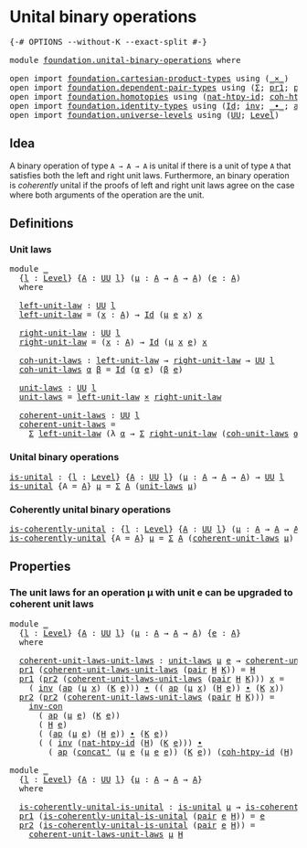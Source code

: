 # Unital binary operations

<pre class="Agda"><a id="37" class="Symbol">{-#</a> <a id="41" class="Keyword">OPTIONS</a> <a id="49" class="Pragma">--without-K</a> <a id="61" class="Pragma">--exact-split</a> <a id="75" class="Symbol">#-}</a>

<a id="80" class="Keyword">module</a> <a id="87" href="foundation.unital-binary-operations.html" class="Module">foundation.unital-binary-operations</a> <a id="123" class="Keyword">where</a>

<a id="130" class="Keyword">open</a> <a id="135" class="Keyword">import</a> <a id="142" href="foundation.cartesian-product-types.html" class="Module">foundation.cartesian-product-types</a> <a id="177" class="Keyword">using</a> <a id="183" class="Symbol">(</a><a id="184" href="foundation-core.cartesian-product-types.html#577" class="Function Operator">_×_</a><a id="187" class="Symbol">)</a>
<a id="189" class="Keyword">open</a> <a id="194" class="Keyword">import</a> <a id="201" href="foundation.dependent-pair-types.html" class="Module">foundation.dependent-pair-types</a> <a id="233" class="Keyword">using</a> <a id="239" class="Symbol">(</a><a id="240" href="foundation-core.dependent-pair-types.html#502" class="Record">Σ</a><a id="241" class="Symbol">;</a> <a id="243" href="foundation-core.dependent-pair-types.html#592" class="Field">pr1</a><a id="246" class="Symbol">;</a> <a id="248" href="foundation-core.dependent-pair-types.html#604" class="Field">pr2</a><a id="251" class="Symbol">;</a> <a id="253" href="foundation-core.dependent-pair-types.html#575" class="InductiveConstructor">pair</a><a id="257" class="Symbol">)</a>
<a id="259" class="Keyword">open</a> <a id="264" class="Keyword">import</a> <a id="271" href="foundation.homotopies.html" class="Module">foundation.homotopies</a> <a id="293" class="Keyword">using</a> <a id="299" class="Symbol">(</a><a id="300" href="foundation-core.homotopies.html#3699" class="Function">nat-htpy-id</a><a id="311" class="Symbol">;</a> <a id="313" href="foundation-core.homotopies.html#3926" class="Function">coh-htpy-id</a><a id="324" class="Symbol">)</a>
<a id="326" class="Keyword">open</a> <a id="331" class="Keyword">import</a> <a id="338" href="foundation.identity-types.html" class="Module">foundation.identity-types</a> <a id="364" class="Keyword">using</a> <a id="370" class="Symbol">(</a><a id="371" href="foundation-core.identity-types.html#1754" class="Datatype">Id</a><a id="373" class="Symbol">;</a> <a id="375" href="foundation-core.identity-types.html#2716" class="Function">inv</a><a id="378" class="Symbol">;</a> <a id="380" href="foundation-core.identity-types.html#2412" class="Function Operator">_∙_</a><a id="383" class="Symbol">;</a> <a id="385" href="foundation-core.identity-types.html#3990" class="Function">ap</a><a id="387" class="Symbol">;</a> <a id="389" href="foundation-core.identity-types.html#4552" class="Function">inv-con</a><a id="396" class="Symbol">;</a> <a id="398" href="foundation-core.identity-types.html#2551" class="Function">concat&#39;</a><a id="405" class="Symbol">)</a>
<a id="407" class="Keyword">open</a> <a id="412" class="Keyword">import</a> <a id="419" href="foundation.universe-levels.html" class="Module">foundation.universe-levels</a> <a id="446" class="Keyword">using</a> <a id="452" class="Symbol">(</a><a id="453" href="foundation-core.universe-levels.html#222" class="Primitive">UU</a><a id="455" class="Symbol">;</a> <a id="457" href="Agda.Primitive.html#597" class="Postulate">Level</a><a id="462" class="Symbol">)</a>
</pre>
## Idea

A binary operation of type `A → A → A` is unital if there is a unit of type `A` that satisfies both the left and right unit laws. Furthermore, an binary operation is _coherently_ unital if the proofs of left and right unit laws agree on the case where both arguments of the operation are the unit.

## Definitions

### Unit laws

<pre class="Agda"><a id="816" class="Keyword">module</a> <a id="823" href="foundation.unital-binary-operations.html#823" class="Module">_</a>
  <a id="827" class="Symbol">{</a><a id="828" href="foundation.unital-binary-operations.html#828" class="Bound">l</a> <a id="830" class="Symbol">:</a> <a id="832" href="Agda.Primitive.html#597" class="Postulate">Level</a><a id="837" class="Symbol">}</a> <a id="839" class="Symbol">{</a><a id="840" href="foundation.unital-binary-operations.html#840" class="Bound">A</a> <a id="842" class="Symbol">:</a> <a id="844" href="foundation-core.universe-levels.html#222" class="Primitive">UU</a> <a id="847" href="foundation.unital-binary-operations.html#828" class="Bound">l</a><a id="848" class="Symbol">}</a> <a id="850" class="Symbol">(</a><a id="851" href="foundation.unital-binary-operations.html#851" class="Bound">μ</a> <a id="853" class="Symbol">:</a> <a id="855" href="foundation.unital-binary-operations.html#840" class="Bound">A</a> <a id="857" class="Symbol">→</a> <a id="859" href="foundation.unital-binary-operations.html#840" class="Bound">A</a> <a id="861" class="Symbol">→</a> <a id="863" href="foundation.unital-binary-operations.html#840" class="Bound">A</a><a id="864" class="Symbol">)</a> <a id="866" class="Symbol">(</a><a id="867" href="foundation.unital-binary-operations.html#867" class="Bound">e</a> <a id="869" class="Symbol">:</a> <a id="871" href="foundation.unital-binary-operations.html#840" class="Bound">A</a><a id="872" class="Symbol">)</a>
  <a id="876" class="Keyword">where</a>
  
  <a id="887" href="foundation.unital-binary-operations.html#887" class="Function">left-unit-law</a> <a id="901" class="Symbol">:</a> <a id="903" href="foundation-core.universe-levels.html#222" class="Primitive">UU</a> <a id="906" href="foundation.unital-binary-operations.html#828" class="Bound">l</a>
  <a id="910" href="foundation.unital-binary-operations.html#887" class="Function">left-unit-law</a> <a id="924" class="Symbol">=</a> <a id="926" class="Symbol">(</a><a id="927" href="foundation.unital-binary-operations.html#927" class="Bound">x</a> <a id="929" class="Symbol">:</a> <a id="931" href="foundation.unital-binary-operations.html#840" class="Bound">A</a><a id="932" class="Symbol">)</a> <a id="934" class="Symbol">→</a> <a id="936" href="foundation-core.identity-types.html#1754" class="Datatype">Id</a> <a id="939" class="Symbol">(</a><a id="940" href="foundation.unital-binary-operations.html#851" class="Bound">μ</a> <a id="942" href="foundation.unital-binary-operations.html#867" class="Bound">e</a> <a id="944" href="foundation.unital-binary-operations.html#927" class="Bound">x</a><a id="945" class="Symbol">)</a> <a id="947" href="foundation.unital-binary-operations.html#927" class="Bound">x</a>

  <a id="952" href="foundation.unital-binary-operations.html#952" class="Function">right-unit-law</a> <a id="967" class="Symbol">:</a> <a id="969" href="foundation-core.universe-levels.html#222" class="Primitive">UU</a> <a id="972" href="foundation.unital-binary-operations.html#828" class="Bound">l</a>
  <a id="976" href="foundation.unital-binary-operations.html#952" class="Function">right-unit-law</a> <a id="991" class="Symbol">=</a> <a id="993" class="Symbol">(</a><a id="994" href="foundation.unital-binary-operations.html#994" class="Bound">x</a> <a id="996" class="Symbol">:</a> <a id="998" href="foundation.unital-binary-operations.html#840" class="Bound">A</a><a id="999" class="Symbol">)</a> <a id="1001" class="Symbol">→</a> <a id="1003" href="foundation-core.identity-types.html#1754" class="Datatype">Id</a> <a id="1006" class="Symbol">(</a><a id="1007" href="foundation.unital-binary-operations.html#851" class="Bound">μ</a> <a id="1009" href="foundation.unital-binary-operations.html#994" class="Bound">x</a> <a id="1011" href="foundation.unital-binary-operations.html#867" class="Bound">e</a><a id="1012" class="Symbol">)</a> <a id="1014" href="foundation.unital-binary-operations.html#994" class="Bound">x</a>

  <a id="1019" href="foundation.unital-binary-operations.html#1019" class="Function">coh-unit-laws</a> <a id="1033" class="Symbol">:</a> <a id="1035" href="foundation.unital-binary-operations.html#887" class="Function">left-unit-law</a> <a id="1049" class="Symbol">→</a> <a id="1051" href="foundation.unital-binary-operations.html#952" class="Function">right-unit-law</a> <a id="1066" class="Symbol">→</a> <a id="1068" href="foundation-core.universe-levels.html#222" class="Primitive">UU</a> <a id="1071" href="foundation.unital-binary-operations.html#828" class="Bound">l</a>
  <a id="1075" href="foundation.unital-binary-operations.html#1019" class="Function">coh-unit-laws</a> <a id="1089" href="foundation.unital-binary-operations.html#1089" class="Bound">α</a> <a id="1091" href="foundation.unital-binary-operations.html#1091" class="Bound">β</a> <a id="1093" class="Symbol">=</a> <a id="1095" href="foundation-core.identity-types.html#1754" class="Datatype">Id</a> <a id="1098" class="Symbol">(</a><a id="1099" href="foundation.unital-binary-operations.html#1089" class="Bound">α</a> <a id="1101" href="foundation.unital-binary-operations.html#867" class="Bound">e</a><a id="1102" class="Symbol">)</a> <a id="1104" class="Symbol">(</a><a id="1105" href="foundation.unital-binary-operations.html#1091" class="Bound">β</a> <a id="1107" href="foundation.unital-binary-operations.html#867" class="Bound">e</a><a id="1108" class="Symbol">)</a>

  <a id="1113" href="foundation.unital-binary-operations.html#1113" class="Function">unit-laws</a> <a id="1123" class="Symbol">:</a> <a id="1125" href="foundation-core.universe-levels.html#222" class="Primitive">UU</a> <a id="1128" href="foundation.unital-binary-operations.html#828" class="Bound">l</a>
  <a id="1132" href="foundation.unital-binary-operations.html#1113" class="Function">unit-laws</a> <a id="1142" class="Symbol">=</a> <a id="1144" href="foundation.unital-binary-operations.html#887" class="Function">left-unit-law</a> <a id="1158" href="foundation-core.cartesian-product-types.html#577" class="Function Operator">×</a> <a id="1160" href="foundation.unital-binary-operations.html#952" class="Function">right-unit-law</a>

  <a id="1178" href="foundation.unital-binary-operations.html#1178" class="Function">coherent-unit-laws</a> <a id="1197" class="Symbol">:</a> <a id="1199" href="foundation-core.universe-levels.html#222" class="Primitive">UU</a> <a id="1202" href="foundation.unital-binary-operations.html#828" class="Bound">l</a>
  <a id="1206" href="foundation.unital-binary-operations.html#1178" class="Function">coherent-unit-laws</a> <a id="1225" class="Symbol">=</a>
    <a id="1231" href="foundation-core.dependent-pair-types.html#502" class="Record">Σ</a> <a id="1233" href="foundation.unital-binary-operations.html#887" class="Function">left-unit-law</a> <a id="1247" class="Symbol">(λ</a> <a id="1250" href="foundation.unital-binary-operations.html#1250" class="Bound">α</a> <a id="1252" class="Symbol">→</a> <a id="1254" href="foundation-core.dependent-pair-types.html#502" class="Record">Σ</a> <a id="1256" href="foundation.unital-binary-operations.html#952" class="Function">right-unit-law</a> <a id="1271" class="Symbol">(</a><a id="1272" href="foundation.unital-binary-operations.html#1019" class="Function">coh-unit-laws</a> <a id="1286" href="foundation.unital-binary-operations.html#1250" class="Bound">α</a><a id="1287" class="Symbol">))</a>
</pre>
### Unital binary operations

<pre class="Agda"><a id="is-unital"></a><a id="1333" href="foundation.unital-binary-operations.html#1333" class="Function">is-unital</a> <a id="1343" class="Symbol">:</a> <a id="1345" class="Symbol">{</a><a id="1346" href="foundation.unital-binary-operations.html#1346" class="Bound">l</a> <a id="1348" class="Symbol">:</a> <a id="1350" href="Agda.Primitive.html#597" class="Postulate">Level</a><a id="1355" class="Symbol">}</a> <a id="1357" class="Symbol">{</a><a id="1358" href="foundation.unital-binary-operations.html#1358" class="Bound">A</a> <a id="1360" class="Symbol">:</a> <a id="1362" href="foundation-core.universe-levels.html#222" class="Primitive">UU</a> <a id="1365" href="foundation.unital-binary-operations.html#1346" class="Bound">l</a><a id="1366" class="Symbol">}</a> <a id="1368" class="Symbol">(</a><a id="1369" href="foundation.unital-binary-operations.html#1369" class="Bound">μ</a> <a id="1371" class="Symbol">:</a> <a id="1373" href="foundation.unital-binary-operations.html#1358" class="Bound">A</a> <a id="1375" class="Symbol">→</a> <a id="1377" href="foundation.unital-binary-operations.html#1358" class="Bound">A</a> <a id="1379" class="Symbol">→</a> <a id="1381" href="foundation.unital-binary-operations.html#1358" class="Bound">A</a><a id="1382" class="Symbol">)</a> <a id="1384" class="Symbol">→</a> <a id="1386" href="foundation-core.universe-levels.html#222" class="Primitive">UU</a> <a id="1389" href="foundation.unital-binary-operations.html#1346" class="Bound">l</a>
<a id="1391" href="foundation.unital-binary-operations.html#1333" class="Function">is-unital</a> <a id="1401" class="Symbol">{</a><a id="1402" class="Argument">A</a> <a id="1404" class="Symbol">=</a> <a id="1406" href="foundation.unital-binary-operations.html#1406" class="Bound">A</a><a id="1407" class="Symbol">}</a> <a id="1409" href="foundation.unital-binary-operations.html#1409" class="Bound">μ</a> <a id="1411" class="Symbol">=</a> <a id="1413" href="foundation-core.dependent-pair-types.html#502" class="Record">Σ</a> <a id="1415" href="foundation.unital-binary-operations.html#1406" class="Bound">A</a> <a id="1417" class="Symbol">(</a><a id="1418" href="foundation.unital-binary-operations.html#1113" class="Function">unit-laws</a> <a id="1428" href="foundation.unital-binary-operations.html#1409" class="Bound">μ</a><a id="1429" class="Symbol">)</a>
</pre>
### Coherently unital binary operations

<pre class="Agda"><a id="is-coherently-unital"></a><a id="1485" href="foundation.unital-binary-operations.html#1485" class="Function">is-coherently-unital</a> <a id="1506" class="Symbol">:</a> <a id="1508" class="Symbol">{</a><a id="1509" href="foundation.unital-binary-operations.html#1509" class="Bound">l</a> <a id="1511" class="Symbol">:</a> <a id="1513" href="Agda.Primitive.html#597" class="Postulate">Level</a><a id="1518" class="Symbol">}</a> <a id="1520" class="Symbol">{</a><a id="1521" href="foundation.unital-binary-operations.html#1521" class="Bound">A</a> <a id="1523" class="Symbol">:</a> <a id="1525" href="foundation-core.universe-levels.html#222" class="Primitive">UU</a> <a id="1528" href="foundation.unital-binary-operations.html#1509" class="Bound">l</a><a id="1529" class="Symbol">}</a> <a id="1531" class="Symbol">(</a><a id="1532" href="foundation.unital-binary-operations.html#1532" class="Bound">μ</a> <a id="1534" class="Symbol">:</a> <a id="1536" href="foundation.unital-binary-operations.html#1521" class="Bound">A</a> <a id="1538" class="Symbol">→</a> <a id="1540" href="foundation.unital-binary-operations.html#1521" class="Bound">A</a> <a id="1542" class="Symbol">→</a> <a id="1544" href="foundation.unital-binary-operations.html#1521" class="Bound">A</a><a id="1545" class="Symbol">)</a> <a id="1547" class="Symbol">→</a> <a id="1549" href="foundation-core.universe-levels.html#222" class="Primitive">UU</a> <a id="1552" href="foundation.unital-binary-operations.html#1509" class="Bound">l</a>
<a id="1554" href="foundation.unital-binary-operations.html#1485" class="Function">is-coherently-unital</a> <a id="1575" class="Symbol">{</a><a id="1576" class="Argument">A</a> <a id="1578" class="Symbol">=</a> <a id="1580" href="foundation.unital-binary-operations.html#1580" class="Bound">A</a><a id="1581" class="Symbol">}</a> <a id="1583" href="foundation.unital-binary-operations.html#1583" class="Bound">μ</a> <a id="1585" class="Symbol">=</a> <a id="1587" href="foundation-core.dependent-pair-types.html#502" class="Record">Σ</a> <a id="1589" href="foundation.unital-binary-operations.html#1580" class="Bound">A</a> <a id="1591" class="Symbol">(</a><a id="1592" href="foundation.unital-binary-operations.html#1178" class="Function">coherent-unit-laws</a> <a id="1611" href="foundation.unital-binary-operations.html#1583" class="Bound">μ</a><a id="1612" class="Symbol">)</a>
</pre>
## Properties

### The unit laws for an operation μ with unit e can be upgraded to coherent unit laws

<pre class="Agda"><a id="1730" class="Keyword">module</a> <a id="1737" href="foundation.unital-binary-operations.html#1737" class="Module">_</a>
  <a id="1741" class="Symbol">{</a><a id="1742" href="foundation.unital-binary-operations.html#1742" class="Bound">l</a> <a id="1744" class="Symbol">:</a> <a id="1746" href="Agda.Primitive.html#597" class="Postulate">Level</a><a id="1751" class="Symbol">}</a> <a id="1753" class="Symbol">{</a><a id="1754" href="foundation.unital-binary-operations.html#1754" class="Bound">A</a> <a id="1756" class="Symbol">:</a> <a id="1758" href="foundation-core.universe-levels.html#222" class="Primitive">UU</a> <a id="1761" href="foundation.unital-binary-operations.html#1742" class="Bound">l</a><a id="1762" class="Symbol">}</a> <a id="1764" class="Symbol">(</a><a id="1765" href="foundation.unital-binary-operations.html#1765" class="Bound">μ</a> <a id="1767" class="Symbol">:</a> <a id="1769" href="foundation.unital-binary-operations.html#1754" class="Bound">A</a> <a id="1771" class="Symbol">→</a> <a id="1773" href="foundation.unital-binary-operations.html#1754" class="Bound">A</a> <a id="1775" class="Symbol">→</a> <a id="1777" href="foundation.unital-binary-operations.html#1754" class="Bound">A</a><a id="1778" class="Symbol">)</a> <a id="1780" class="Symbol">{</a><a id="1781" href="foundation.unital-binary-operations.html#1781" class="Bound">e</a> <a id="1783" class="Symbol">:</a> <a id="1785" href="foundation.unital-binary-operations.html#1754" class="Bound">A</a><a id="1786" class="Symbol">}</a>
  <a id="1790" class="Keyword">where</a>

  <a id="1799" href="foundation.unital-binary-operations.html#1799" class="Function">coherent-unit-laws-unit-laws</a> <a id="1828" class="Symbol">:</a> <a id="1830" href="foundation.unital-binary-operations.html#1113" class="Function">unit-laws</a> <a id="1840" href="foundation.unital-binary-operations.html#1765" class="Bound">μ</a> <a id="1842" href="foundation.unital-binary-operations.html#1781" class="Bound">e</a> <a id="1844" class="Symbol">→</a> <a id="1846" href="foundation.unital-binary-operations.html#1178" class="Function">coherent-unit-laws</a> <a id="1865" href="foundation.unital-binary-operations.html#1765" class="Bound">μ</a> <a id="1867" href="foundation.unital-binary-operations.html#1781" class="Bound">e</a>
  <a id="1871" href="foundation-core.dependent-pair-types.html#592" class="Field">pr1</a> <a id="1875" class="Symbol">(</a><a id="1876" href="foundation.unital-binary-operations.html#1799" class="Function">coherent-unit-laws-unit-laws</a> <a id="1905" class="Symbol">(</a><a id="1906" href="foundation-core.dependent-pair-types.html#575" class="InductiveConstructor">pair</a> <a id="1911" href="foundation.unital-binary-operations.html#1911" class="Bound">H</a> <a id="1913" href="foundation.unital-binary-operations.html#1913" class="Bound">K</a><a id="1914" class="Symbol">))</a> <a id="1917" class="Symbol">=</a> <a id="1919" href="foundation.unital-binary-operations.html#1911" class="Bound">H</a>
  <a id="1923" href="foundation-core.dependent-pair-types.html#592" class="Field">pr1</a> <a id="1927" class="Symbol">(</a><a id="1928" href="foundation-core.dependent-pair-types.html#604" class="Field">pr2</a> <a id="1932" class="Symbol">(</a><a id="1933" href="foundation.unital-binary-operations.html#1799" class="Function">coherent-unit-laws-unit-laws</a> <a id="1962" class="Symbol">(</a><a id="1963" href="foundation-core.dependent-pair-types.html#575" class="InductiveConstructor">pair</a> <a id="1968" href="foundation.unital-binary-operations.html#1968" class="Bound">H</a> <a id="1970" href="foundation.unital-binary-operations.html#1970" class="Bound">K</a><a id="1971" class="Symbol">)))</a> <a id="1975" href="foundation.unital-binary-operations.html#1975" class="Bound">x</a> <a id="1977" class="Symbol">=</a>
    <a id="1983" class="Symbol">(</a> <a id="1985" href="foundation-core.identity-types.html#2716" class="Function">inv</a> <a id="1989" class="Symbol">(</a><a id="1990" href="foundation-core.identity-types.html#3990" class="Function">ap</a> <a id="1993" class="Symbol">(</a><a id="1994" href="foundation.unital-binary-operations.html#1765" class="Bound">μ</a> <a id="1996" href="foundation.unital-binary-operations.html#1975" class="Bound">x</a><a id="1997" class="Symbol">)</a> <a id="1999" class="Symbol">(</a><a id="2000" href="foundation.unital-binary-operations.html#1970" class="Bound">K</a> <a id="2002" href="foundation.unital-binary-operations.html#1781" class="Bound">e</a><a id="2003" class="Symbol">)))</a> <a id="2007" href="foundation-core.identity-types.html#2412" class="Function Operator">∙</a> <a id="2009" class="Symbol">((</a> <a id="2012" href="foundation-core.identity-types.html#3990" class="Function">ap</a> <a id="2015" class="Symbol">(</a><a id="2016" href="foundation.unital-binary-operations.html#1765" class="Bound">μ</a> <a id="2018" href="foundation.unital-binary-operations.html#1975" class="Bound">x</a><a id="2019" class="Symbol">)</a> <a id="2021" class="Symbol">(</a><a id="2022" href="foundation.unital-binary-operations.html#1968" class="Bound">H</a> <a id="2024" href="foundation.unital-binary-operations.html#1781" class="Bound">e</a><a id="2025" class="Symbol">))</a> <a id="2028" href="foundation-core.identity-types.html#2412" class="Function Operator">∙</a> <a id="2030" class="Symbol">(</a><a id="2031" href="foundation.unital-binary-operations.html#1970" class="Bound">K</a> <a id="2033" href="foundation.unital-binary-operations.html#1975" class="Bound">x</a><a id="2034" class="Symbol">))</a>
  <a id="2039" href="foundation-core.dependent-pair-types.html#604" class="Field">pr2</a> <a id="2043" class="Symbol">(</a><a id="2044" href="foundation-core.dependent-pair-types.html#604" class="Field">pr2</a> <a id="2048" class="Symbol">(</a><a id="2049" href="foundation.unital-binary-operations.html#1799" class="Function">coherent-unit-laws-unit-laws</a> <a id="2078" class="Symbol">(</a><a id="2079" href="foundation-core.dependent-pair-types.html#575" class="InductiveConstructor">pair</a> <a id="2084" href="foundation.unital-binary-operations.html#2084" class="Bound">H</a> <a id="2086" href="foundation.unital-binary-operations.html#2086" class="Bound">K</a><a id="2087" class="Symbol">)))</a> <a id="2091" class="Symbol">=</a>
    <a id="2097" href="foundation-core.identity-types.html#4552" class="Function">inv-con</a>
      <a id="2111" class="Symbol">(</a> <a id="2113" href="foundation-core.identity-types.html#3990" class="Function">ap</a> <a id="2116" class="Symbol">(</a><a id="2117" href="foundation.unital-binary-operations.html#1765" class="Bound">μ</a> <a id="2119" href="foundation.unital-binary-operations.html#1781" class="Bound">e</a><a id="2120" class="Symbol">)</a> <a id="2122" class="Symbol">(</a><a id="2123" href="foundation.unital-binary-operations.html#2086" class="Bound">K</a> <a id="2125" href="foundation.unital-binary-operations.html#1781" class="Bound">e</a><a id="2126" class="Symbol">))</a>
      <a id="2135" class="Symbol">(</a> <a id="2137" href="foundation.unital-binary-operations.html#2084" class="Bound">H</a> <a id="2139" href="foundation.unital-binary-operations.html#1781" class="Bound">e</a><a id="2140" class="Symbol">)</a>
      <a id="2148" class="Symbol">(</a> <a id="2150" class="Symbol">(</a><a id="2151" href="foundation-core.identity-types.html#3990" class="Function">ap</a> <a id="2154" class="Symbol">(</a><a id="2155" href="foundation.unital-binary-operations.html#1765" class="Bound">μ</a> <a id="2157" href="foundation.unital-binary-operations.html#1781" class="Bound">e</a><a id="2158" class="Symbol">)</a> <a id="2160" class="Symbol">(</a><a id="2161" href="foundation.unital-binary-operations.html#2084" class="Bound">H</a> <a id="2163" href="foundation.unital-binary-operations.html#1781" class="Bound">e</a><a id="2164" class="Symbol">))</a> <a id="2167" href="foundation-core.identity-types.html#2412" class="Function Operator">∙</a> <a id="2169" class="Symbol">(</a><a id="2170" href="foundation.unital-binary-operations.html#2086" class="Bound">K</a> <a id="2172" href="foundation.unital-binary-operations.html#1781" class="Bound">e</a><a id="2173" class="Symbol">))</a>
      <a id="2182" class="Symbol">(</a> <a id="2184" class="Symbol">(</a> <a id="2186" href="foundation-core.identity-types.html#2716" class="Function">inv</a> <a id="2190" class="Symbol">(</a><a id="2191" href="foundation-core.homotopies.html#3699" class="Function">nat-htpy-id</a> <a id="2203" class="Symbol">(</a><a id="2204" href="foundation.unital-binary-operations.html#2084" class="Bound">H</a><a id="2205" class="Symbol">)</a> <a id="2207" class="Symbol">(</a><a id="2208" href="foundation.unital-binary-operations.html#2086" class="Bound">K</a> <a id="2210" href="foundation.unital-binary-operations.html#1781" class="Bound">e</a><a id="2211" class="Symbol">)))</a> <a id="2215" href="foundation-core.identity-types.html#2412" class="Function Operator">∙</a>
        <a id="2225" class="Symbol">(</a> <a id="2227" href="foundation-core.identity-types.html#3990" class="Function">ap</a> <a id="2230" class="Symbol">(</a><a id="2231" href="foundation-core.identity-types.html#2551" class="Function">concat&#39;</a> <a id="2239" class="Symbol">(</a><a id="2240" href="foundation.unital-binary-operations.html#1765" class="Bound">μ</a> <a id="2242" href="foundation.unital-binary-operations.html#1781" class="Bound">e</a> <a id="2244" class="Symbol">(</a><a id="2245" href="foundation.unital-binary-operations.html#1765" class="Bound">μ</a> <a id="2247" href="foundation.unital-binary-operations.html#1781" class="Bound">e</a> <a id="2249" href="foundation.unital-binary-operations.html#1781" class="Bound">e</a><a id="2250" class="Symbol">))</a> <a id="2253" class="Symbol">(</a><a id="2254" href="foundation.unital-binary-operations.html#2086" class="Bound">K</a> <a id="2256" href="foundation.unital-binary-operations.html#1781" class="Bound">e</a><a id="2257" class="Symbol">))</a> <a id="2260" class="Symbol">(</a><a id="2261" href="foundation-core.homotopies.html#3926" class="Function">coh-htpy-id</a> <a id="2273" class="Symbol">(</a><a id="2274" href="foundation.unital-binary-operations.html#2084" class="Bound">H</a><a id="2275" class="Symbol">)</a> <a id="2277" href="foundation.unital-binary-operations.html#1781" class="Bound">e</a><a id="2278" class="Symbol">)))</a>

<a id="2283" class="Keyword">module</a> <a id="2290" href="foundation.unital-binary-operations.html#2290" class="Module">_</a>
  <a id="2294" class="Symbol">{</a><a id="2295" href="foundation.unital-binary-operations.html#2295" class="Bound">l</a> <a id="2297" class="Symbol">:</a> <a id="2299" href="Agda.Primitive.html#597" class="Postulate">Level</a><a id="2304" class="Symbol">}</a> <a id="2306" class="Symbol">{</a><a id="2307" href="foundation.unital-binary-operations.html#2307" class="Bound">A</a> <a id="2309" class="Symbol">:</a> <a id="2311" href="foundation-core.universe-levels.html#222" class="Primitive">UU</a> <a id="2314" href="foundation.unital-binary-operations.html#2295" class="Bound">l</a><a id="2315" class="Symbol">}</a> <a id="2317" class="Symbol">{</a><a id="2318" href="foundation.unital-binary-operations.html#2318" class="Bound">μ</a> <a id="2320" class="Symbol">:</a> <a id="2322" href="foundation.unital-binary-operations.html#2307" class="Bound">A</a> <a id="2324" class="Symbol">→</a> <a id="2326" href="foundation.unital-binary-operations.html#2307" class="Bound">A</a> <a id="2328" class="Symbol">→</a> <a id="2330" href="foundation.unital-binary-operations.html#2307" class="Bound">A</a><a id="2331" class="Symbol">}</a>
  <a id="2335" class="Keyword">where</a>

  <a id="2344" href="foundation.unital-binary-operations.html#2344" class="Function">is-coherently-unital-is-unital</a> <a id="2375" class="Symbol">:</a> <a id="2377" href="foundation.unital-binary-operations.html#1333" class="Function">is-unital</a> <a id="2387" href="foundation.unital-binary-operations.html#2318" class="Bound">μ</a> <a id="2389" class="Symbol">→</a> <a id="2391" href="foundation.unital-binary-operations.html#1485" class="Function">is-coherently-unital</a> <a id="2412" href="foundation.unital-binary-operations.html#2318" class="Bound">μ</a>
  <a id="2416" href="foundation-core.dependent-pair-types.html#592" class="Field">pr1</a> <a id="2420" class="Symbol">(</a><a id="2421" href="foundation.unital-binary-operations.html#2344" class="Function">is-coherently-unital-is-unital</a> <a id="2452" class="Symbol">(</a><a id="2453" href="foundation-core.dependent-pair-types.html#575" class="InductiveConstructor">pair</a> <a id="2458" href="foundation.unital-binary-operations.html#2458" class="Bound">e</a> <a id="2460" href="foundation.unital-binary-operations.html#2460" class="Bound">H</a><a id="2461" class="Symbol">))</a> <a id="2464" class="Symbol">=</a> <a id="2466" href="foundation.unital-binary-operations.html#2458" class="Bound">e</a>
  <a id="2470" href="foundation-core.dependent-pair-types.html#604" class="Field">pr2</a> <a id="2474" class="Symbol">(</a><a id="2475" href="foundation.unital-binary-operations.html#2344" class="Function">is-coherently-unital-is-unital</a> <a id="2506" class="Symbol">(</a><a id="2507" href="foundation-core.dependent-pair-types.html#575" class="InductiveConstructor">pair</a> <a id="2512" href="foundation.unital-binary-operations.html#2512" class="Bound">e</a> <a id="2514" href="foundation.unital-binary-operations.html#2514" class="Bound">H</a><a id="2515" class="Symbol">))</a> <a id="2518" class="Symbol">=</a>
    <a id="2524" href="foundation.unital-binary-operations.html#1799" class="Function">coherent-unit-laws-unit-laws</a> <a id="2553" href="foundation.unital-binary-operations.html#2318" class="Bound">μ</a> <a id="2555" href="foundation.unital-binary-operations.html#2514" class="Bound">H</a>
</pre>